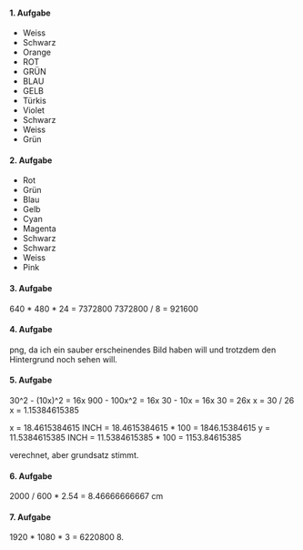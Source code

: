 #### 1. Aufgabe
   - Weiss
   - Schwarz
   - Orange
   - ROT
   - GRÜN
   - BLAU
   - GELB
   - Türkis
   - Violet
   - Schwarz
   - Weiss
   - Grün

#### 2. Aufgabe
   - Rot
   - Grün
   - Blau
   - Gelb
   - Cyan
   - Magenta
   - Schwarz
   - Schwarz
   - Weiss
   - Pink

#### 3. Aufgabe
   640 * 480 * 24 = 7372800
   7372800 / 8 = 921600

#### 4. Aufgabe
   png, da ich ein sauber erscheinendes Bild haben will und trotzdem den Hintergrund noch sehen will.

#### 5. Aufgabe
30^2 - (10x)^2 = 16x
900 - 100x^2 = 16x
30 - 10x = 16x
30 = 26x
x = 30 / 26
x = 1.15384615385

x = 18.4615384615 INCH = 18.4615384615 * 100 = 1846.15384615
y = 11.5384615385 INCH = 11.5384615385 * 100 = 1153.84615385

verechnet, aber grundsatz stimmt.

#### 6. Aufgabe
2000 / 600 * 2.54 = 8.46666666667 cm

#### 7. Aufgabe
   1920 * 1080 * 3 = 6220800
8. 
